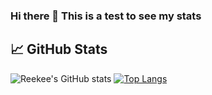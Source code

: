 ### Hi there 👋 This is a test to see my stats

## &#x1f4c8; GitHub Stats

![Reekee's GitHub stats](https://github-readme-stats.vercel.app/api?username=RiccardoGalbusera&show_icons=true&line_height=27&count_private=true&title_color=ffffff&text_color=c9cacc&icon_color=2bbc8a&bg_color=1d1f21)
[![Top Langs](https://github-readme-stats.vercel.app/api/top-langs/?username=RiccardoGalbusera)](https://github.com/anuraghazra/github-readme-stats)

<!--
**RiccardoGalbusera/RiccardoGalbusera** is a ✨ _special_ ✨ repository because its `README.md` (this file) appears on your GitHub profile.

Here are some ideas to get you started:

- 🔭 I’m currently working on ...
- 🌱 I’m currently learning ...
- 👯 I’m looking to collaborate on ...
- 🤔 I’m looking for help with ...
- 💬 Ask me about ...
- 📫 How to reach me: ...
- 😄 Pronouns: ...
- ⚡ Fun fact: ...
-->
